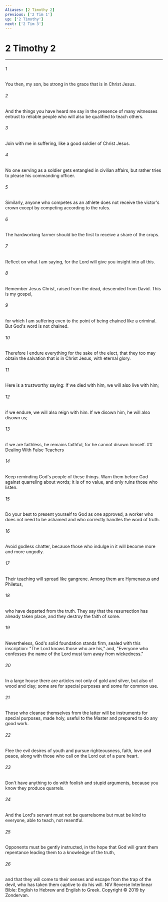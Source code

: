 ```yaml
---
Aliases: [2 Timothy 2]
previous: ['2 Tim 1']
up: ['2 Timothy']
next: ['2 Tim 3']
---
```

# 2 Timothy 2

***


###### 1 
You then, my son, be strong in the grace that is in Christ Jesus. 

###### 2 
And the things you have heard me say in the presence of many witnesses entrust to reliable people who will also be qualified to teach others. 

###### 3 
Join with me in suffering, like a good soldier of Christ Jesus. 

###### 4 
No one serving as a soldier gets entangled in civilian affairs, but rather tries to please his commanding officer. 

###### 5 
Similarly, anyone who competes as an athlete does not receive the victor's crown except by competing according to the rules. 

###### 6 
The hardworking farmer should be the first to receive a share of the crops. 

###### 7 
Reflect on what I am saying, for the Lord will give you insight into all this. 

###### 8 
Remember Jesus Christ, raised from the dead, descended from David. This is my gospel, 

###### 9 
for which I am suffering even to the point of being chained like a criminal. But God's word is not chained. 

###### 10 
Therefore I endure everything for the sake of the elect, that they too may obtain the salvation that is in Christ Jesus, with eternal glory. 

###### 11 
Here is a trustworthy saying: If we died with him, we will also live with him; 

###### 12 
if we endure, we will also reign with him. If we disown him, he will also disown us; 

###### 13 
if we are faithless, he remains faithful, for he cannot disown himself. ## Dealing With False Teachers 

###### 14 
Keep reminding God's people of these things. Warn them before God against quarreling about words; it is of no value, and only ruins those who listen. 

###### 15 
Do your best to present yourself to God as one approved, a worker who does not need to be ashamed and who correctly handles the word of truth. 

###### 16 
Avoid godless chatter, because those who indulge in it will become more and more ungodly. 

###### 17 
Their teaching will spread like gangrene. Among them are Hymenaeus and Philetus, 

###### 18 
who have departed from the truth. They say that the resurrection has already taken place, and they destroy the faith of some. 

###### 19 
Nevertheless, God's solid foundation stands firm, sealed with this inscription: "The Lord knows those who are his," and, "Everyone who confesses the name of the Lord must turn away from wickedness." 

###### 20 
In a large house there are articles not only of gold and silver, but also of wood and clay; some are for special purposes and some for common use. 

###### 21 
Those who cleanse themselves from the latter will be instruments for special purposes, made holy, useful to the Master and prepared to do any good work. 

###### 22 
Flee the evil desires of youth and pursue righteousness, faith, love and peace, along with those who call on the Lord out of a pure heart. 

###### 23 
Don't have anything to do with foolish and stupid arguments, because you know they produce quarrels. 

###### 24 
And the Lord's servant must not be quarrelsome but must be kind to everyone, able to teach, not resentful. 

###### 25 
Opponents must be gently instructed, in the hope that God will grant them repentance leading them to a knowledge of the truth, 

###### 26 
and that they will come to their senses and escape from the trap of the devil, who has taken them captive to do his will. NIV Reverse Interlinear Bible: English to Hebrew and English to Greek. Copyright © 2019 by Zondervan.
